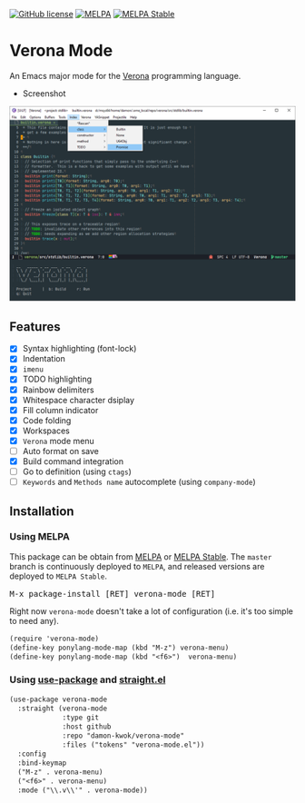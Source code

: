 [![GitHub license](https://img.shields.io/github/license/damon-kwok/verona-mode)](https://github.com/damon-kwok/verona-mode/blob/master/COPYING)
[![MELPA](http://melpa.org/packages/verona-mode-badge.svg)](http://melpa.org/#/verona-mode)
[![MELPA Stable](http://stable.melpa.org/packages/verona-mode-badge.svg)](http://stable.melpa.org/#/verona-mode)

# Verona Mode

An Emacs major mode for the [Verona](https://github.com/microsoft/verona/) programming language.

- Screenshot

![screenshot](https://github.com/damon-kwok/verona-mode/blob/master/screenshot.png)

## Features
- [X] Syntax highlighting (font-lock)
- [X] Indentation
- [x] `imenu`
- [x] TODO highlighting
- [x] Rainbow delimiters
- [x] Whitespace character dsiplay
- [x] Fill column indicator
- [x] Code folding
- [x] Workspaces
- [x] `Verona` mode menu
- [ ] Auto format on save
- [x] Build command integration
- [ ] Go to definition (using `ctags`)
- [ ] `Keywords` and `Methods name` autocomplete (using `company-mode`)

## Installation

### Using MELPA
This package can be obtain from
[MELPA](http://melpa.org/#/verona-mode) or
[MELPA Stable](http://stable.melpa.org/#/verona-mode). The `master`
branch is continuously deployed to `MELPA`, and released versions are
deployed to `MELPA Stable`.

<kbd>M-x package-install [RET] verona-mode [RET]</kbd>

Right now `verona-mode` doesn't take a lot of configuration (i.e.
it's too simple to need any).

```elisp
(require 'verona-mode)
(define-key ponylang-mode-map (kbd "M-z") verona-menu)
(define-key ponylang-mode-map (kbd "<f6>")  verona-menu)
```

### Using [use-package](https://github.com/jwiegley/use-package) and [straight.el](https://github.com/raxod502/straight.el)

```elisp
(use-package verona-mode
  :straight (verona-mode
             :type git
             :host github
             :repo "damon-kwok/verona-mode"
             :files ("tokens" "verona-mode.el"))
  :config
  :bind-keymap
  ("M-z" . verona-menu)
  ("<f6>" . verona-menu)
  :mode ("\\.v\\'" . verona-mode))
```
